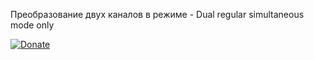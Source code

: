 Преобразование двух каналов в режиме - Dual regular simultaneous mode only


[![Donate](https://istarik.ru/uploads/images/00/00/01/2020/04/12/ff1b11.png)](https://istarik.ru/don.html)
